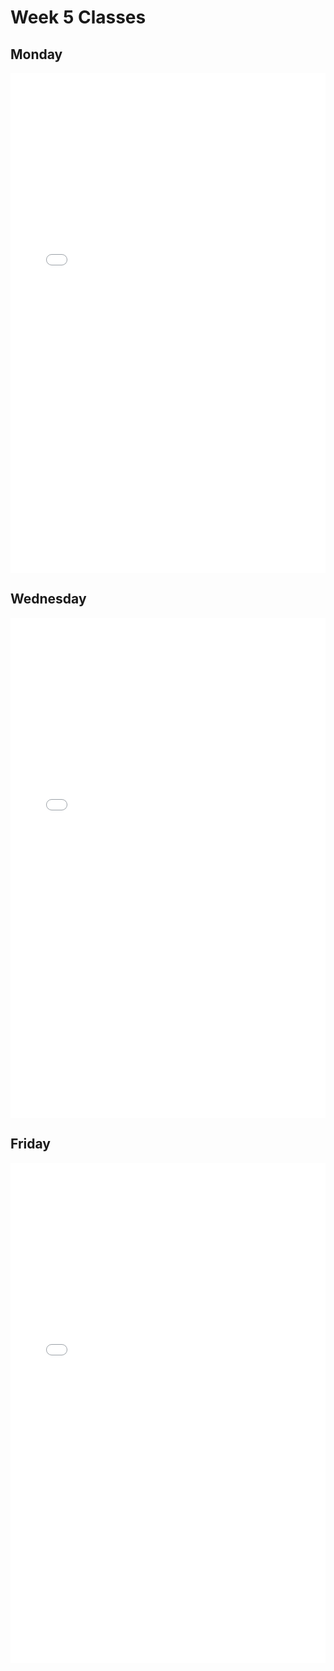 # Week 5 Classes

## Monday

<iframe src="../../Class05A_post.pdf" width="100%" height="800px" frameBorder="0"> </iframe>

## Wednesday

<iframe src="../../Class05B.pdf" width="100%" height="800px" frameBorder="0"> </iframe>

## Friday

<iframe src="../../Class05C.pdf" width="100%" height="800px" frameBorder="0"> </iframe>